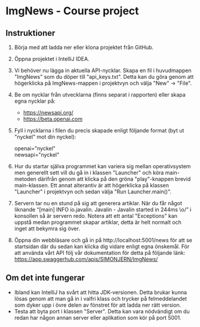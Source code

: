 # ImgNews - Course project

## Instruktioner
1. Börja med att ladda ner eller klona projektet från GitHub.
2. Öppna projektet i IntelliJ IDEA.
3. Vi behöver nu lägga in aktuella API-nycklar. Skapa en fil i huvudmappen "ImgNews" som du döper till 
   "api_keys.txt". Detta kan du göra genom att högerklicka på ImgNews-mappen i projektvyn och välja "New" -> 
   "File". 
4. Be om nycklar från utvecklarna (finns separat i rapporten) eller skapa egna nycklar på:
   - https://newsapi.org/
   - https://beta.openai.com
5. Fyll i nycklarna i filen du precis skapade enligt följande format (byt ut "nyckel" mot din nyckel):

   openai="nyckel"                                                                                                                                                      
   newsapi="nyckel"

6. Hur du startar själva programmet kan variera sig mellan operativsystem men generellt sett vill du gå in i 
   klassen "Launcher" och köra main-metoden därifrån genom att klicka på den gröna "play"-knappen brevid main-klassen. Ett annat alterantiv är att högerklicka på klassen "Launcher" i projektvyn och sedan välja "Run Launcher.main()". 
7. Servern tar nu en stund på sig att generera artiklar. När du får något liknande “[main] INFO io.javalin.
   Javalin - Javalin started in 244ms \o/” i konsollen så är servern redo. Notera att ett antal "Exceptions" 
   kan uppstå medan programmet skapar artiklar, detta är helt normalt och inget att bekymra sig över.
8. Öppna din webbläsare och gå in på http://localhost:5001/news för att se startsidan där du sedan kan klicka dig 
   vidare enligt egna önskemål. För att använda vårt API följ vår dokumentation för detta på följande länk: 
   https://app.swaggerhub.com/apis/SIMONJERN/ImgNews/

## Om det inte fungerar
- Ibland kan IntelliJ ha svårt att hitta JDK-versionen. Detta brukar kunna lösas genom att man gå in i valfri 
  klass och trycker på felmeddelandet som dyker upp i övre delen av fönstret för att ladda ner rätt version.
- Testa att byta port i klassen "Server". Detta kan vara nödvändigt om du redan har någon annan server eller 
  aplikation som kör på port 5001.
